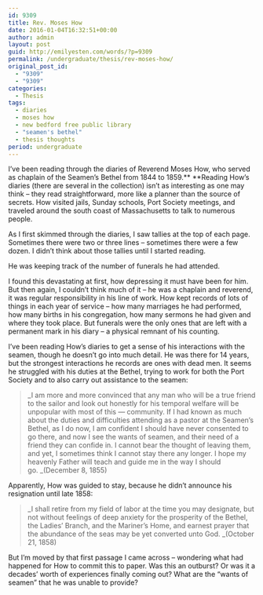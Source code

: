 ```yaml
---
id: 9309
title: Rev. Moses How
date: 2016-01-04T16:32:51+00:00
author: admin
layout: post
guid: http://emilyesten.com/words/?p=9309
permalink: /undergraduate/thesis/rev-moses-how/
original_post_id:
  - "9309"
  - "9309"
categories:
  - Thesis
tags:
  - diaries
  - moses how
  - new bedford free public library
  - "seamen's bethel"
  - thesis thoughts
period: undergraduate
---
```

I&#8217;ve been reading through the diaries of Reverend Moses How, who served as chaplain of the Seamen&#8217;s Bethel from 1844 to 1859.** **Reading How&#8217;s diaries (there are several in the collection) isn&#8217;t as interesting as one may think &#8211; they read straightforward, more like a planner than the source of secrets. How visited jails, Sunday schools, Port Society meetings, and traveled around the south coast of Massachusetts to talk to numerous people.

As I first skimmed through the diaries, I saw tallies at the top of each page. Sometimes there were two or three lines &#8211; sometimes there were a few dozen. I didn&#8217;t think about those tallies until I started reading.

He was keeping track of the number of funerals he had attended.

<!--more-->

I found this devastating at first, how depressing it must have been for him. But then again, I couldn&#8217;t think much of it &#8211; he was a chaplain and reverend, it was regular responsibility in his line of work. How kept records of lots of things in each year of service &#8211; how many marriages he had performed, how many births in his congregation, how many sermons he had given and where they took place. But funerals were the only ones that are left with a permanent mark in his diary &#8211; a physical remnant of his counting.

I&#8217;ve been reading How&#8217;s diaries to get a sense of his interactions with the seamen, though he doesn&#8217;t go into much detail. He was there for 14 years, but the strongest interactions he records are ones with dead men. It seems he struggled with his duties at the Bethel, trying to work for both the Port Society and to also carry out assistance to the seamen:

> _I am more and more convinced that any man who will be a true friend to the sailor and look out honestly for his temporal welfare will be unpopular with most of this &#8212; community. If I had known as much about the duties and difficulties attending as a pastor at the Seamen&#8217;s Bethel, as I do now, I am confident I should have never consented to go there, and now I see the wants of seamen, and their need of a friend they can confide in. I cannot bear the thought of leaving them, and yet, I sometimes think I cannot stay there any longer. I hope my heavenly Father will teach and guide me in the way I should go. _(December 8, 1855)

Apparently, How was guided to stay, because he didn&#8217;t announce his resignation until late 1858:

> _I shall retire from my field of labor at the time you may designate, but not without feelings of deep anxiety for the prosperity of the Bethel, the Ladies&#8217; Branch, and the Mariner&#8217;s Home, and earnest prayer that the abundance of the seas may be yet converted unto God. _(October 21, 1858)

But I&#8217;m moved by that first passage I came across &#8211; wondering what had happened for How to commit this to paper. Was this an outburst? Or was it a decades&#8217; worth of experiences finally coming out? What are the &#8220;wants of seamen&#8221; that he was unable to provide?
